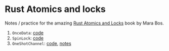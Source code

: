 # Rust Atomics and locks

Notes / practice for the amazing [Rust Atomics and Locks](https://marabos.nl/atomics/)
book by Mara Bos.

1. `OnceData`: [code](./src/once_data.rs)
2. `SpinLock`: [code](./src/spinlock.rs)
3. `OneShotChannel`: [code](./src/channel1.rs), [notes](./docs/channels.md)

